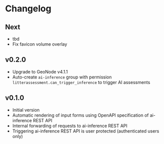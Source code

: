 # Changelog

## Next

- tbd
- Fix favicon volume overlay

## v0.2.0

- Upgrade to GeoNode v4.1.1
- Auto-create `ai-inference` group with permission  `litterassessment.can_trigger_inference` to trigger AI assessments

## v0.1.0

- Initial version
- Automatic rendering of input forms using OpenAPI specification of ai-inference REST API
- Internal forwarding of requests to ai-inference REST API
- Triggering ai-inference REST API is user protected (authenticated users only)


